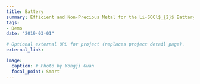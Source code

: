 ```yaml
---
title: Battery
summary: Efficient and Non-Precious Metal for the Li-SOCl$_{2}$ Battery Using Nitrogen Doped Carbon Supported Cu Nanoparticles
tags:
- Demo
date: "2019-03-01"

# Optional external URL for project (replaces project detail page).
external_link: 

image:
  caption: # Photo by Yongji Guan
  focal_point: Smart
---
```


